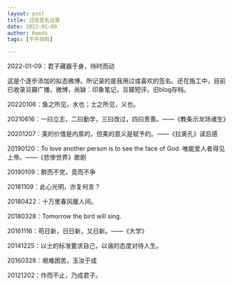 ```yaml
---
layout: post
title: 过往签名记录
date: 2022-01-09
author: Reeds
tags: [不平则鸣]

---
```


2022-01-09：君子藏器于身，待时而动

<!--- more ---> 

这是个逐步添加的拟态微博。所记录的是我用过或喜欢的签名。还在施工中，目前已收录豆瓣广播，微博，尚缺：印象笔记，豆瓣短评，旧blog存档。

20220106：鱼之所见，水也；士之所见，义也。

20210616：一曰立志，二曰勤学，三曰改过，四曰责善。——《教条示龙场诸生》

20201207：美的价值是内禀的，但美的意义是赋予的。——《拉奥孔》读后感

20190120：To love another person is to see the face of God. 唯能爱人者得见上帝。——《悲惨世界》歌剧

20190109：群而不党，竞而不争

20181109：此心光明，亦复何言？

20180422：十万里春风暖人间。

20180328：Tomorrow the bird will sing.

20161116：苟日新，日日新，又日新。——《大学》

20141225：以士的标准要求自己，以谐的态度对待人生。

20160328：艰难困苦，玉汝于成

20121202：作而不止，乃成君子。



